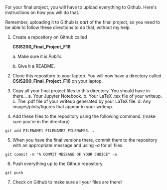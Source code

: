 For your final project, you will have to upload everything to Github. Here's instructions on how you will do that. 

Remember, uploading it to Github is *part* of the final project, so you need to be able to follow these directions to do that, without my help. 

1. Create a repository on Github called

     **CSIS200_Final_Project_F16**
    
      a. Make sure it is *Public*.
      
      b. Give it a README. 

2. Clone this repository to your laptop. You will now have a directory called **CSIS200_Final_Project_F16** on your laptop. 

3. Copy all your final project files to this directory. You should have in there...
    a. Your Jupyter Notebook. 
    b. Your LaTeX .tex file of your writeup. 
    c. The .pdf file of your writeup generated by your LaTeX file.
    d. Any images/plots/figures that appear in your writeup. 

4. Add these files to the repository using the following command. (make sure you're in the directory)

 ```
 git add FILENAME1 FILENAME2 FILENAME3...
 ```
 
 5. When you have the final versions there, commit them to the repository with an appropriate message and using *-a* for all files. 
 
 ```
 git commit -m "A COMMIT MESSAGE OF YOUR CHOICE" -a
 ```
 
 6. Push everything up to the Github repository. 
 
 ```
 git push
 ```
 
 7. Check on Github to make sure all your files are there!

    

   
